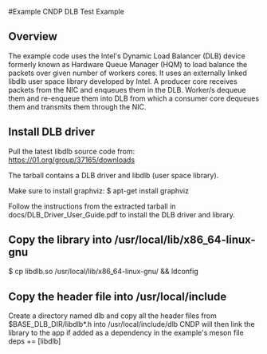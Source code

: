 #Example CNDP DLB Test Example

## Overview

The example code uses the Intel's Dynamic Load Balancer (DLB) device formerly
known as Hardware Queue Manager (HQM) to load balance the packets over given
number of workers cores. It uses an externally linked libdlb user space library
developed by Intel. A producer core receives packets from the NIC and enqueues
them in the DLB. Worker/s dequeue them and re-enqueue them into DLB from which
a consumer core dequeues them and transmits them through the NIC.

## Install DLB driver

Pull the latest libdlb source code from: https://01.org/group/37165/downloads

The tarball contains a DLB driver and libdlb (user space library).

Make sure to install graphviz: $ apt-get install graphviz

Follow the instructions from the extracted tarball in docs/DLB_Driver_User_Guide.pdf
to install the DLB driver and library.

## Copy the library into /usr/local/lib/x86_64-linux-gnu
$ cp libdlb.so /usr/local/lib/x86_64-linux-gnu/ && ldconfig

## Copy the header file into /usr/local/include
Create a directory named dlb and copy all the header files from 
$BASE_DLB_DIR/libdlb*.h into /usr/local/include/dlb
CNDP will then link the library to the app if added as a dependency in the 
example's meson file
  deps += [libdlb]
